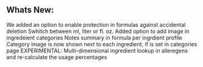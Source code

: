 Whats New:
----------------------
We added an option to enable protection in formulas against accidental deletion
Swhitch between ml, liter or fl. oz.
Added option to add image in ingredeient categories
Notes summary in formula per ingrdient profile
Category image is now shown next to each ingredient, if is set in categories page
EXPERIMENTAL: Multi-dimensional ingredient lookup in alleregens and re-calculate the usage percentages 
